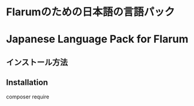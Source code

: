 # Flarumのための日本語の言語パック
# Japanese Language Pack for Flarum

## インストール方法
## Installation

composer require 


